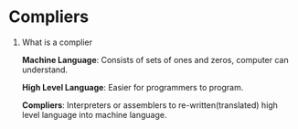 # Compliers

1. What is a complier

   **Machine Language**: Consists of sets of ones and zeros, computer can understand.

   **High Level Language**: Easier for programmers to program.

   **Compliers**: Interpreters or assemblers to re-written(translated) high level language into machine language.

   